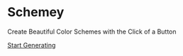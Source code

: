 # Schemey

Create Beautiful Color Schemes with the Click of a Button

[Start Generating](https://schemey.io)
